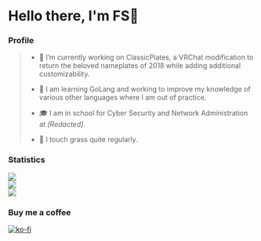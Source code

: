 # Hello there, I'm FS👋
### Profile
>
> - 🔭 I’m currently working on ClassicPlates, a VRChat modification to return the beloved nameplates of 2018 while adding additional customizability.
>
> - 🌱 I am learning GoLang and working to improve my knowledge of various other languages where I am out of practice.
>
> - 🎓 I am in school for Cyber Security and Network Administration at *[Redacted]*.
>
> - 🌳 I touch grass quite regularly.

### Statistics 
[![](https://komarev.com/ghpvc/?username=fscodingwaifu)](https://github.com/FSCodingWaifu)  
[![](https://github-readme-stats-fscodingwaifu.vercel.app/api?username=fscodingwaifu&show_icons=true&theme=dark&count_private=true&hide_border=true)](https://github.com/anuraghazra/github-readme-stats)  
[![](https://github-readme-stats-fscodingwaifu.vercel.app/api/top-langs/?username=fscodingwaifu&theme=dark&exclude_repo=github-readme-stats&layout=compact&hide_border=true)](https://github.com/anuraghazra/github-readme-stats)

### Buy me a coffee
[![ko-fi](https://ko-fi.com/img/githubbutton_sm.svg)](https://ko-fi.com/B0B6CQOZE)
